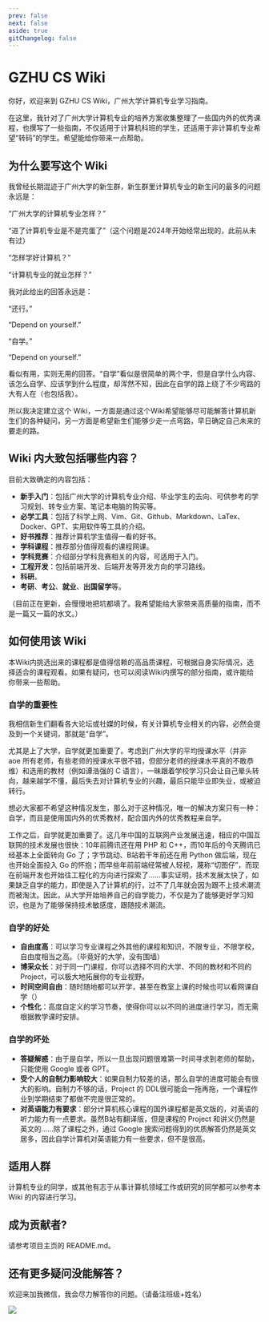 ```yaml
---
prev: false
next: false
aside: true
gitChangelog: false
---
```

# GZHU CS Wiki
你好，欢迎来到 GZHU CS Wiki，广州大学计算机专业学习指南。

在这里，我针对了广州大学计算机专业的培养方案收集整理了一些国内外的优秀课程，也撰写了一些指南，不仅适用于计算机科班的学生，还适用于非计算机专业希望“转码”的学生。希望能给你带来一点帮助。

## 为什么要写这个 Wiki
我曾经长期混迹于广州大学的新生群，新生群里计算机专业的新生问的最多的问题永远是：

“广州大学的计算机专业怎样？”

“进了计算机专业是不是完蛋了”（这个问题是2024年开始经常出现的，此前从未有过）

“怎样学好计算机？”

“计算机专业的就业怎样？”

我对此给出的回答永远是：

“还行。”

“Depend on yourself.”

“自学。”

“Depend on yourself.”

看似有用，实则无用的回答。“自学”看似是很简单的两个字，但是自学什么内容、该怎么自学、应该学到什么程度，却浑然不知，因此在自学的路上绕了不少弯路的大有人在（也包括我）。

所以我决定建立这个 Wiki，一方面是通过这个Wiki希望能够尽可能解答计算机新生们的各种疑问，另一方面是希望新生们能够少走一点弯路，早日确定自己未来的要走的路。

## Wiki 内大致包括哪些内容？
目前大致确定的内容包括：

- **新手入门**：包括广州大学的计算机专业介绍、毕业学生的去向、可供参考的学习规划、转专业方案、笔记本电脑的购买等。
- **必学工具**：包括了科学上网、Vim、Git、Github、Markdown、LaTex、Docker、GPT、实用软件等工具的介绍。
- **好书推荐**：推荐计算机学生值得一看的好书。
- **学科课程**：推荐部分值得观看的课程网课。
- **学科竞赛**：介绍部分学科竞赛相关的内容，可适用于入门。
- **工程开发**：包括前端开发、后端开发等开发方向的学习路线。
- **科研**。
- **考研**、**考公**、**就业**、**出国留学**等。

（目前正在更新，会慢慢地把坑都填了。我希望能给大家带来高质量的指南，而不是一篇又一篇的水文。）

## 如何使用该 Wiki
本Wiki内挑选出来的课程都是值得信赖的高品质课程，可根据自身实际情况，选择适合的课程观看。如果有疑问，也可以阅读Wiki内撰写的部分指南，或许能给你带来一些帮助。

### 自学的重要性
我相信新生们翻看各大论坛或社媒的时候，有关计算机专业相关的内容，必然会提及到一个关键词，那就是“自学”。

尤其是上了大学，自学就更加重要了。考虑到广州大学的平均授课水平（并非 aoe 所有老师，有些老师的授课水平很不错，但部分老师的授课水平真的不敢恭维）和选用的教材（例如谭浩强的 C 语言），一昧跟着学校学习只会让自己晕头转向，越来越学不懂，最后失去对计算机专业的兴趣，最后只能毕业即失业，或被迫转行。

想必大家都不希望这种情况发生，那么对于这种情况，唯一的解决方案只有一种：自学，而且是使用国内外的优秀教材，配合国内外的优秀教程来自学。

工作之后，自学就更加重要了。这几年中国的互联网产业发展迅速，相应的中国互联网的技术发展也很快：10年前腾讯还在用 PHP 和 C++，而10年后的今天腾讯已经基本上全面转向 Go 了；字节跳动、B站若干年前还在用 Python 做后端，现在也开始全面投入 Go 的怀抱；而早些年前前端经常被人轻视，蔑称“切图仔”，而现在前端开发也开始往工程化的方向进行探索了……事实证明，技术发展太快了，如果缺乏自学的能力，即使是入了计算机的行，过不了几年就会因为跟不上技术潮流而被淘汰。因此，从大学开始培养自己的自学能力，不仅是为了能够更好学习知识，也是为了能够保持技术敏感度，跟随技术潮流。

### 自学的好处

+ **自由度高**：可以学习专业课程之外其他的课程和知识，不限专业，不限学校，自由度相当之高。（毕竟好的大学，没有围墙）
+ **博采众长**：对于同一门课程，你可以选择不同的大学、不同的教材和不同的 Project，可以极大地拓展你的专业视野。
+ **时间空间自由**：随时随地都可以开学，甚至在教室上课的时候也可以看网课自学（）
+ **个性化**：高度自定义的学习节奏，使得你可以以不同的进度进行学习，而无需根据教学课时安排。

### 自学的坏处

+ **答疑解惑**：由于是自学，所以一旦出现问题很难第一时间寻求到老师的帮助，只能使用 Google 或者 GPT。
+ **受个人的自制力影响较大**：如果自制力较差的话，那么自学的进度可能会有很大的影响。自制力不够的话，Project 的 DDL很可能会一拖再拖，一个课程作业到学期结束了都做不完是很正常的。
+ **对英语能力有要求**：部分计算机核心课程的国外课程都是英文版的，对英语的听力能力有一点要求。虽然B站有翻译版，但是课程的 Project 和讲义仍然是英文的……除了课程之外，通过 Google 搜索问题得到的优质解答仍然是英文居多，因此自学计算机对英语能力有一些要求，但不是很高。

## 适用人群

计算机专业的同学，或其他有志于从事计算机领域工作或研究的同学都可以参考本 Wiki 的内容进行学习。

## 成为贡献者?

请参考项目主页的 README.md。

## 还有更多疑问没能解答？

欢迎来加我微信，我会尽力解答你的问题。（请备注班级+姓名）

![](/images/contact_me.jpg)